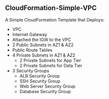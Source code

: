 ## CloudFormation-Simple-VPC
A Simple CloudFormation Template that Deploys: 
- VPC
- Internet Gateway
- Attached the IGW to the VPC
- 2 Public Subnets in AZ1 & AZ2
- Public Route Tables
- 4 Private Subnets in AZ1 & AZ2
    - 2 Private Subnets for App Tier
    - 2 Private Subnets for Data Tier
- 3 Security Groups
    - ALB Security Group
    - SSH Security Group
    - Web Server Security Group
    - Database Security Group
